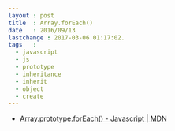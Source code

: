 ```yaml
---
layout : post
title  : Array.forEach()
date   : 2016/09/13
lastchange : 2017-03-06 01:17:02.
tags   :
  - javascript
  - js
  - prototype
  - inheritance
  - inherit
  - object
  - create
---
```

* [Array.prototype.forEach() - Javascript \| MDN](https://developer.mozilla.org/ja/docs/Web/JavaScript/Reference/Global_Objects/Array/forEach)
